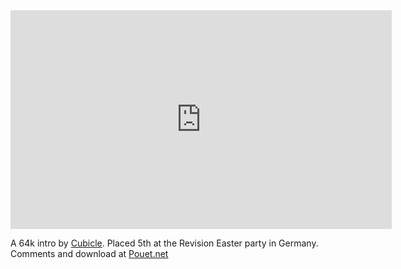 
<div>
<iframe width="610" height="350" src="https://www.youtube.com/embed/cFoi6PkuQbk" frameborder="0" allowfullscreen></iframe>
</div>

A 64k intro by [Cubicle](http://www.cubicle.fi). Placed 5th at the Revision Easter party in Germany. Comments and download at [Pouet.net](http://www.pouet.net/prod.php?which=59145)

